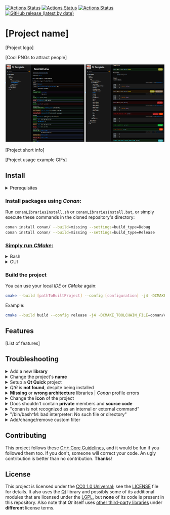 [![Actions Status](https://github.com/lighttab2/qt-template/workflows/macOS/badge.svg)](https://github.com/lighttab2/qt-template/actions/workflows/macos.yml)
[![Actions Status](https://github.com/lighttab2/qt-template/workflows/Windows/badge.svg)](https://github.com/lighttab2/qt-template/actions/workflows/windows.yml)
[![Actions Status](https://github.com/lighttab2/qt-template/workflows/Ubuntu/badge.svg)](https://github.com/lighttab2/qt-template/actions/workflows/ubuntu.yml)
[![GitHub release (latest by date)](https://img.shields.io/github/v/release/lighttab2/qt-template)](https://github.com/lighttab2/qt-template/releases)

# [Project name]
[Project logo]

[Cool PNGs to attract people]

<p align="center">
<img src="pages/doxygen_dark.png" alt="Doxygen example" width="49.5%" title="Doxygen Dark Theme"/>
<img src="pages/doxygen_dark2.png" alt="Doxygen example 2" width="49.5%" title="Doxygen Dark Theme"/>
</p>

[Project short info]

[Project usage example GIFs]

## Install

<details><summary>Prerequisites</summary>

* **[CMake v3.21+](https://cmake.org/)**

* **[Python 3](https://www.python.org/)**
    * **Conan** &ndash; `pip install conan`

* **[Qt 6](https://www.qt.io/)**

* **C++ compiler that can compile Qt6** &ndash; needs to support the **C++17** standard. Lists of viable compilers:
    * [Linux](https://doc.qt.io/qt-6/linux.html)
    * [Windows](https://doc.qt.io/qt-6/windows.html)
    * [macOS](https://doc.qt.io/qt-6/macos.html)

<hr>
</details>

### Install packages using *Conan*:

Run `conanLibrariesInstall.sh` or `conanLibrariesInstall.bat`, or simply execute these commands in the cloned repository's directory:

```bash
conan install conan/ --build=missing --settings=build_type=Debug
conan install conan/ --build=missing --settings=build_type=Release
```

### [Simply run *CMake*:](https://cmake.org/runningcmake/)

<details><summary>Bash</summary>

```bash
cmake . -G [generator] -T [toolset] --build [PathToBuiltProject]
```

Example:

```bash
cmake . -G "Visual Studio 16 2019" -T v143 -Bbuild
```

<hr>
</details>

<details><summary>GUI</summary>

The procedure is the standard one, but there are three things to be way of.

**In-source** builds are not allowed so these directories must differ:
<p align="center">
<img src="pages/cmake.png" alt="CMake screenshot" width="55%"/>
</p>

You need to provide **architecture** and **toolkit**. If you leave them blank, project **generation** will likely fail. Also select option to specify the **toolchain file**:

<p align="center">
<img src="pages/cmake2.png" alt="CMake settings screenshot" width="55%"/>
</p>

If you did not tinker with *Conan*, the **toolchain file** should be found at `conan/conan_toolchain.cmake`. 

<p align="center">
<img src="pages/cmake3.png" alt="CMake settings screenshot" width="35%"/>
</p>

<hr>
</details>

### Build the project

You can use your local *IDE* or *CMake* again:

```bash
cmake --build [pathToBuiltProject] --config [configuration] -j4 -DCMAKE_TOOLCHAIN_FILE=[pathToConanToolchainFile]
```

Example:

```bash
cmake --build build --config release -j4 -DCMAKE_TOOLCHAIN_FILE=conan/conan_toolchain.cmake
```

## Features
[List of features]

## Troubleshooting

<details><summary>Add a new <b>library</b></summary>

### Qt6 library
Simply modify `cmake/Modules.cmake`:

```cmake
set(QT_COMPONENTS Core {Other Qt6 libraries you want})
```

Example:

```cmake
set(QT_COMPONENTS Core Gui Widgets)
```

### Other libraries
#### Step 1.
Modify `conan/conanfile.txt`:

```ini
[requires]
{Other libraries}
{New library's name from https://conan.io/center/}
```

Example:

```ini
[requires]
zlib/1.2.11
libcurl
```

Remember to run *Conan* after the changes:

```bash
conan install conan/ --build=missing --settings=build_type=Debug
conan install conan/ --build=missing --settings=build_type=Release
```

If the library cannot be found on [ConanCenter](https://conan.io/center/), you could try going for [Artifactory](https://docs.conan.io/2/), but this requires some effort. You can always use plain *CMake* and modify `CMakeLists.txt`, [ChatGPT](https://chat.openai.com/) might help with such quick fixes.

#### Step 2.

Now the library should be available but **might not be linked to the *CMake* project**. \
Check if the library has **components**. Libraries with **components** are libraries like *Qt6* or *Boost*, in which you can choose to use **a few of their all features**.

<ul style="list-style-type:none;">
<li><details><summary>Header-only library</summary>

Nothing needs to be done. Header-only libraries are already added in *Conan* toolchain file.

<hr>
</details>
</li>

<li><details><summary>Library w/o components</summary>

Modify `cmake/Modules.cmake`:

```cmake
set(MODULES {Libraries})
```

Example:

```cmake
set(MODULES ZLIB libcurl)
```

That's it!
<hr>
</details>
</li>

<li><details><summary>Library with components</summary>
This is quite some work :<

Add to `cmake/Modules.cmake`:

```cmake
set({NEW_VARIABLE_WITH_COMPONENTS} {COMPONENTS})
```

Example:

```cmake
set(BOOST_COMPONENTS filesystem)
```

Modify `CMakeLists.txt` and after line `7`: `include(cmake/Modules.cmake)` add following code:

```cmake
foreach(library IN LISTS {NEW_VARIABLE_WITH_COMPONENTS})
    find_package({LIBRARY_NAME} COMPONENTS ${library} REQUIRED)
endforeach()
```

Example:

```cmake
foreach(library IN LISTS BOOST_COMPONENTS)
    find_package(Boost COMPONENTS ${library} REQUIRED)
endforeach()
```

In the **same file**, after line `135`: `# Link libraries` add following code:

```cmake
foreach(library IN LISTS {NEW_VARIABLE_WITH_COMPONENTS})
    target_link_libraries(${PROJECT_NAME} PRIVATE {LIBRARY_NAME}::${library})
    if(${PROJECT_NAME}_BUILD_EXECUTABLE)
        target_link_libraries(${PROJECT_NAME}_LIB PRIVATE {LIBRARY_NAME}::${library})
    endif()
endforeach()
```

Example:

```cmake
foreach(library IN LISTS BOOST_COMPONENTS)
    target_link_libraries(${PROJECT_NAME} PRIVATE Boost::${library})
    if(${PROJECT_NAME}_BUILD_EXECUTABLE)
        target_link_libraries(${PROJECT_NAME}_LIB PRIVATE Boost::${library})
    endif()
endforeach()
```

You should also link the library to the **test** projects. To do that, modify `test/CMakeLists.txt` and after line `53`: `# Link libraries` add following code:

```cmake
    foreach(library IN LISTS {NEW_VARIABLE_WITH_COMPONENTS})
        target_link_libraries(${test_name}_Tests PRIVATE {LIBRARY_NAME}::${library})
    endforeach()
```

Example:

```cmake
    foreach(library IN LISTS BOOST_COMPONENTS)
        target_link_libraries(${test_name}_Tests PRIVATE Boost::${library})
    endforeach()
```

<hr>
</details>
</li>
</ul>
<hr>
</details>

<details><summary>Change the project's <b>name</b></summary>

To change the project's name, you must correct a few entries:
 
<ul style="list-style-type:none;">
<li><details><summary><code>CMakeLists.txt</code></summary>
By default, the file starts with:

```cmake
cmake_minimum_required(VERSION 3.21)

project("qt-template"
        LANGUAGES CXX)
```

Change `"qt-template"` to the name of your project.
        
Example:

```cmake
cmake_minimum_required(VERSION 3.21)

project("myproject"
        LANGUAGES CXX)
```
    
If you host your project on a *GitHub* repository and wish to use *GitHub Actions* for automatic deployment, you must provide a name that matches the **repository name**. It has to be **lowercase**. Otherwise, you need to change `${{ steps.repoName.outputs.name }}` to your **project's executable/library name** (it is the **CMake project name**, unless you tinkered with `CMakeLists.txt`) in these files:
* `.github/workflows/macos.yml`
* `.github/workflows/ubuntu.yml`
* `.github/workflows/windows.yml`

If the name contains *whitespace characters*, you will need to enclose the entire entry in either `"` or `'`. \
Example:

```yaml
files: build/install/${{ steps.repoName.outputs.name }}_macOS_${{ steps.versionTag.outputs.tag }}.tar.gz
```

Becomes:

```yaml
files: "build/install/Parrots and Cats_macOS_${{ steps.versionTag.outputs.tag }}.tar.gz"
```

<hr>
</details>
</li>

<li><details><summary><code>config.desktop</code></summary>

The `Exec` option should contain the **project's executable/library name** (it is **CMake project name**, unless you tinkered with `CMakeLists.txt`), while the `Name` is up to your choice. 

Change these entries:

```ini
Name=Qt Template
Exec=qt-template
```

Example:

```ini
Name=Parrots That Sing
Exec=birds-and-stuff
```

<hr>
</details>
</li>
</ul>
<hr>
</details>

<details><summary>Setup a <b>Qt Quick</b> project</summary>

Adding the "Quick" module to `cmake/Modules.cmake` will activate additional *CMake* steps for QML processing:

```cmake
set(QT_COMPONENTS Core [...] Quick)
```

The `.qml` files should be placed in `src/qml` (creating subdirectories is possible) and they can be accessed from `qrc:/qt/qml/{project_name}/{relativePathToFile}`.

Example for a file `src/qml/birds/Bird1.qml` and project name `parrot_songs`: \
`qrc:/qt/qml/parrot_songs/birds/Bird1.qml`.

There is a commented snippet in `src/main.cpp` with `int main(int argc, char* argv[])` definition for **Qt Quick**, which contains example of accessing a QML file.

<hr>
</details>

<details><summary><i>Qt6</i> is <b>not found</b>, despite being installed</summary>

Ensure that these **environment variables** are set properly:

* **Qt6_DIR** - `[path_to_Qt]/[version]/[compiler]/lib/cmake/Qt6`<br/>Example: `C:/Qt/6.5.1/msvc2019_64/lib/cmake/Qt6`

* **Qt6GuiTools_DIR** - `[path_to_Qt]/[version]/[compiler]/lib/cmake/Qt6GuiTools`<br/>Example: `/usr/lib/x86_64-linux-gnu/6.5.1/clang_64/lib/cmake/Qt6GuiTools`

* **Qt6CoreTools_DIR** - `[path_to_Qt]/[version]/[compiler]/lib/cmake/Qt6CoreTools`<br/>Example: `D:/Qt/6.3/msvc2019_64/lib/cmake/Qt6CoreTools`

<hr>
</details>

<details><summary><b>Missing</b> or <b>wrong architecture</b> libraries | <i>Conan</i> profile errors</summary>

Ensure `conan/conanfile.txt` has listed all the needed libraries under `[requires]` section.
Run:

```bash
conan install conan/ --build=missing --settings=build_type=Debug
conan install conan/ --build=missing --settings=build_type=Release
```

In case of a **wrong architecture** of the libraries and other possible **profile errors**, read: [https://docs.conan.io/2.0/reference/config_files/profiles.html](https://docs.conan.io/2.0/reference/config_files/profiles.html)<br/>
If you don't have a profile, create one:

```bash
conan profile detect
```

or:
```bash
conan profile new default --detect
```

<hr>
</details>

<details><summary>Change the <b>icon</b> of the project</summary>

Put your **icon image** in **PNG** format into a folder `icon/` and **rename** it, so it matches this convention:

```
icon_[width]x[height].png
```

Example:

```
icon_256x256.png
```

The resolution should be one of these:
* 16x16
* 32x32
* 48x48
* 64x64
* 128x128
* 256x256

Further below, I will mention some *scripts* that use [ImageMagick](https://imagemagick.org/index.php), so you need to install it, if you want to use them. On *Ubuntu*, it can be done by:
```bash
sudo apt install imagemagick
```

Beware that depending on your **OS version**, you can get either *ImageMagick 6* or *ImageMagick 7*. *Unix scripts* contain `[script]_ImageMagick7.sh` versions, in case you did not obtain *ImageMagick 6*, but *ImageMagick 7*.

You can provide an icon with **any** resolution, and it will be **rescaled** to the other **valid resolutions**, if you use the script:
<ul style="list-style-type:none;">
<li><details><summary>Windows</summary><code>/icon/WinScripts/rescale.bat</code></details></li>
<li><details><summary>Unix</summary><code>/icon/UnixScripts/rescale.sh</code> or <code>/icon/UnixScripts/rescale_ImageMagick7.sh</code> </details></li>
</ul>

If there are multiple icons with **different resolutions**, the **highest resolution** will be used to create other **valid** icons. They will **overwrite** any already existing ones! If you want to use **different icons** for **different resolutions**, provide them manually and do not use the script.

This is sufficient for *Linux*, but there are two other scripts, so the *Windows* and *macOS* applications will have icons too.

To generate an icon for *Windows*, use:
<ul style="list-style-type:none;">
<li><details><summary>Windows</summary><code>/icon/WinScripts/createIco.bat</code></details></li>
<li><details><summary>Unix</summary><code>/icon/UnixScripts/createIco.sh</code> or <code>/icon/UnixScripts/createIco_ImageMagick7.sh</code></details></li>
</ul>

*macOS* icon is slightly tricky to create on *Windows*, as we do not have a ready script. I recommend using [WSL](https://learn.microsoft.com/en-us/windows/wsl/install) or another form of virtualization (i.e.: [VirtualBox](https://www.virtualbox.org/) or [Docker](https://www.docker.com/)) and running the *Unix script* `/icon/UnixScripts/createIcns.sh`.\
If you are on *macOS*, you can do this the **native way**, using [iconutil](https://stackoverflow.com/questions/12306223/how-to-manually-create-icns-files-using-iconutil). Otherwise, run `/icon/UnixScripts/createIcns.sh`, which requires `png2icns` library. On *Ubuntu* you can install it by:

```bash
sudo apt install icnsutils
```
    
<hr>
</details>

<details><summary>Docs shouldn't contain <b>private</b> members and <b>source code</b></summary>

If your project is a library, you might not want to add the **private** and **protected** members to your documentation. Editing one line in `.github/workflows/doxygen.yml` can change this behaviour. Find this step:

```yaml
- name: Generate documents and deploy
    uses: DenverCoder1/doxygen-github-pages-action@v1.3.0
    with:
        github_token: ${{ secrets.GITHUB_TOKEN }}
        branch: docs
        config_file: doxygen/Doxyfile_dev
```

And change it to:

```yaml
- name: Generate documents and deploy
    uses: DenverCoder1/doxygen-github-pages-action@v1.3.0
    with:
        github_token: ${{ secrets.GITHUB_TOKEN }}
        branch: docs
        config_file: doxygen/Doxyfile
```

 If you want to further customize output and its display, all files related to documentation are stored in `/doxygen` folder. 

<hr>
</details>

<details><summary>"conan is not recognized as an internal or external command"</summary>

Problem that usually occurs on *Windows*.

*Conan* needs to be added to the **PATH** enviromental variable. It is usually found alongside other *Python* scripts:
```
C:/Users/[user_name]/AppData/Roaming/Python/Python[python_version]/Scripts
```
Example:
```
C:/Users/Owl/AppData/Roaming/Python/Python313/Scripts
```

<hr>
</details>


<details><summary>"/bin/bash^M: bad interpreter: No such file or directory"</summary>

If you downloaded the project on *Windows* and try to run these scripts in Unix, you might encounter:  
*`-bash: ./createIcns.sh: /bin/bash^M: bad interpreter: No such file or directory`*

Run `icon/WinScripts/fixUnixScripts.ps1`  
Or some tool like **dos2unix**.
On *Ubuntu* you can install it by:

```bash
sudo apt install dos2unix
```

And then simply run (assuming you are at `qt-template/`):

```bash
dos2unix ./icon/UnixScripts/*.sh
```

<hr>
</details>

<details><summary>Add/change/remove custom filter </summary>

At line `174` of `CMakeLists.txt` you can modify following code for **filters** to change or remove them:

<details><summary>The code</summary>

```cmake
 # For resource files 
source_group("Resources" FILES 
             "${CMAKE_BINARY_DIR}/.rcc/resources.qrc"
             "${CMAKE_BINARY_DIR}/.rcc/qrc_resources.cpp")
file(GLOB_RECURSE SOURCES "*.rc" "*.qrc")
foreach(SOURCE ${SOURCES})
    source_group("Resources" FILES ${SOURCE})
endforeach()
  # Resources defined in cmake/Resources.cmake
foreach(SOURCE ${RESOURCES})
    source_group("Resources" FILES ${SOURCE})
endforeach()

 # For source code
file(GLOB_RECURSE SOURCES "src/*.cpp" "src/*.h" "src/*.ui")
foreach(SOURCE ${SOURCES})
    get_filename_component(SOURCE_DIR "${SOURCE}" DIRECTORY)
    file(RELATIVE_PATH SOURCE_PATH "${CMAKE_CURRENT_SOURCE_DIR}" ${SOURCE_DIR})
    string(REPLACE "src" "Source Files" SOURCE_PATH "${SOURCE_PATH}")
    source_group("${SOURCE_PATH}" FILES ${SOURCE})
endforeach()

 # For autogenerated by Qt ui_[name].h files for every src/*.ui file
file(GLOB_RECURSE SOURCES "src/*.ui")
foreach(SOURCE ${SOURCES})
    get_filename_component(FILE_NAME ${SOURCE} NAME_WE) # Extract file name without extension
    file(RELATIVE_PATH SOURCE_PATH "${CMAKE_CURRENT_SOURCE_DIR}" ${SOURCE})
    string(REPLACE "${FILE_NAME}.ui" "" FILE_PATH "${SOURCE_PATH}" )
    source_group("Autogen/ui/${FILE_NAME}" FILES 
                 "${CMAKE_BINARY_DIR}/${PROJECT_NAME}_autogen/include_Debug/${FILE_PATH}ui_${FILE_NAME}.h" 
                 "${CMAKE_BINARY_DIR}/${PROJECT_NAME}_autogen/include_MinSizeRel/${FILE_PATH}ui_${FILE_NAME}.h"
                 "${CMAKE_BINARY_DIR}/${PROJECT_NAME}_autogen/include_Release/${FILE_PATH}ui_${FILE_NAME}.h" 
                 "${CMAKE_BINARY_DIR}/${PROJECT_NAME}_autogen/include_RelWithDebInfo/${FILE_PATH}ui_${FILE_NAME}.h")
endforeach()

 # For autogenerated by Qt stamp files
source_group("Autogen/autouic" FILES
             "${CMAKE_BINARY_DIR}/${PROJECT_NAME}_LIB_autogen/autouic_Debug.stamp"
             "${CMAKE_BINARY_DIR}/${PROJECT_NAME}_LIB_autogen/autouic_MinSizeRel.stamp" 
             "${CMAKE_BINARY_DIR}/${PROJECT_NAME}_LIB_autogen/autouic_Release.stamp" 
             "${CMAKE_BINARY_DIR}/${PROJECT_NAME}_LIB_autogen/autouic_RelWithDebInfo.stamp" )

 # For autogenerated by Qt stamp files
source_group("Autogen/autouic" FILES
             "${CMAKE_BINARY_DIR}/${PROJECT_NAME}_autogen/autouic_Debug.stamp"
             "${CMAKE_BINARY_DIR}/${PROJECT_NAME}_autogen/autouic_MinSizeRel.stamp" 
             "${CMAKE_BINARY_DIR}/${PROJECT_NAME}_autogen/autouic_Release.stamp" 
             "${CMAKE_BINARY_DIR}/${PROJECT_NAME}_autogen/autouic_RelWithDebInfo.stamp" )

 # For autogenerated by Qt MOC files
source_group("Autogen/moc" FILES 
             "${CMAKE_BINARY_DIR}/${PROJECT_NAME}_autogen/mocs_compilation_Debug.cpp"
             "${CMAKE_BINARY_DIR}/${PROJECT_NAME}_autogen/mocs_compilation_MinSizeRel.cpp"
             "${CMAKE_BINARY_DIR}/${PROJECT_NAME}_autogen/mocs_compilation_Release.cpp"
             "${CMAKE_BINARY_DIR}/${PROJECT_NAME}_autogen/mocs_compilation_RelWithDebInfo.cpp")

source_group("CMake Rules" FILES "CMakeLists.txt")
```

</details>

You can add your own filters after line `232` in `CMakeLists.txt`, by adding:

```cmake
source_group("[FILTER_NAME]" FILES "[FILE_PATHS]")
```

Example:

```cmake
source_group("birds" FILES "src/flamingo.ui" "src/Birds/crow.h")
```

<hr>
</details>

## Contributing

This project follows these [C++ Core Guidelines](https://isocpp.github.io/CppCoreGuidelines/CppCoreGuidelines), and it would be fun if you followed them too. If you don't, someone will correct your code. An ugly contribution is better than no contribution. **Thanks**!

## License

This project is licensed under the [CC0 1.0 Universal](https://creativecommons.org/publicdomain/zero/1.0/); see the
[LICENSE](LICENSE) file for details.
It also uses the [Qt](https://www.qt.io/) library and possibly some of its additional modules that are licensed under the [LGPL](https://www.gnu.org/licenses/lgpl-3.0.en.html), but **none** of its code is present in this repository. Also note that *Qt* itself uses [other third-party libraries](https://doc.qt.io/qt-6/licenses-used-in-qt.html) under **different** license terms.

